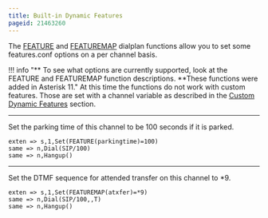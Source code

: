 ```yaml
---
title: Built-in Dynamic Features
pageid: 21463260
---
```


The [FEATURE](/Latest_API/API_Documentation/Dialplan_Functions/FEATURE) and [FEATUREMAP](/Latest_API/API_Documentation/Dialplan_Functions/FEATUREMAP) dialplan functions allow you to set some features.conf options on a per channel basis.

!!! info "**  To see what options are currently supported, look at the FEATURE and FEATUREMAP function descriptions. **These functions were added in Asterisk 11."
    At this time the functions do not work with custom features. Those are set with a channel variable as described in the [Custom Dynamic Features](/Configuration/Features/Custom-Dynamic-Features) section.

[//]: # (end-info)

---

Set the parking time of this channel to be 100 seconds if it is parked.  

```
exten => s,1,Set(FEATURE(parkingtime)=100)
same => n,Dial(SIP/100)
same => n,Hangup()

```

---

Set the DTMF sequence for attended transfer on this channel to \*9.  

```
exten => s,1,Set(FEATUREMAP(atxfer)=*9)
same => n,Dial(SIP/100,,T)
same => n,Hangup()

```
